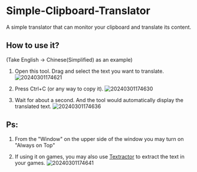# Simple-Clipboard-Translator
A simple translator that can monitor your clipboard and translate its content.

## How to use it?
(Take English -> Chinese(Simplified) as an example)

1. Open this tool. Drag and select the text you want to translate.
![20240301174621](https://github.com/Reality361/Simple-Clipboard-Translator/assets/154047191/496d9b44-f478-4ab2-9991-6e97fc0882d9)

2. Press Ctrl+C (or any way to copy it).
![20240301174630](https://github.com/Reality361/Simple-Clipboard-Translator/assets/154047191/5cf66346-aec1-44b5-bd77-fe4d479363c4)

3. Wait for about a second. And the tool would automatically display the translated text.
![20240301174636](https://github.com/Reality361/Simple-Clipboard-Translator/assets/154047191/8eef4209-e75e-41a5-aeff-32a367ffc01f)

## Ps:
1. From the "Window" on the upper side of the window you may turn on "Always on Top"

2. If using it on games, you may also use [Textractor](https://github.com/Artikash/Textractor) to extract the text in your games.
![20240301174641](https://github.com/Reality361/Simple-Clipboard-Translator/assets/154047191/870a8c6b-800d-4b21-9cf8-5aec41dfe83a)
